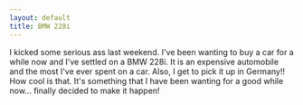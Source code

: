 ```yaml
---
layout: default
title: BMW 228i
---
```


I kicked some serious ass last weekend. I've been wanting to buy a car for a while now and I've settled on a BMW 228i. It is an expensive automobile and the most I've ever
spent on a car. Also, I get to pick it up in Germany!! How cool is that. It's
something that I have been wanting for a good while now... finally decided
to make it happen!
